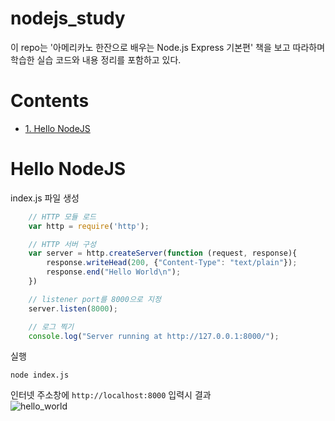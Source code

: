 # nodejs_study
이 repo는 '아메리카노 한잔으로 배우는 Node.js Express 기본편' 책을 보고 따라하며 학습한 실습 코드와 내용 정리를 포함하고 있다.

# Contents
* [1. Hello NodeJS](hello-nodejs)

# Hello NodeJS

index.js 파일 생성  
```javascript
    // HTTP 모듈 로드
    var http = require('http');

    // HTTP 서버 구성
    var server = http.createServer(function (request, response){
        response.writeHead(200, {"Content-Type": "text/plain"});
        response.end("Hello World\n");
    }) 

    // listener port를 8000으로 지정
    server.listen(8000);

    // 로그 찍기
    console.log("Server running at http://127.0.0.1:8000/");
```

실행
```shell
node index.js
```

인터넷 주소창에 `http://localhost:8000` 입력시 결과  
![hello_world](https://user-images.githubusercontent.com/59961690/94358469-27795400-00dc-11eb-865a-3fd23b5184bc.png)

